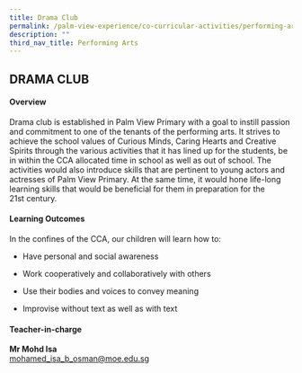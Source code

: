 ```yaml
---
title: Drama Club
permalink: /palm-view-experience/co-curricular-activities/performing-arts/drama/
description: ""
third_nav_title: Performing Arts
---
```

## DRAMA CLUB

#### Overview

Drama club is established in Palm View Primary with a goal to instill passion and commitment to one of the tenants of the performing arts. It strives to achieve the school values of Curious Minds, Caring Hearts and Creative Spirits through the various activities that it has lined up for the students, be in within the CCA allocated time in school as well as out of school. The activities would also introduce skills that are pertinent to young actors and actresses of Palm View Primary. At the same time, it would hone life-long learning skills that would be beneficial for them in preparation for the 21st century.

#### Learning Outcomes

In the confines of the CCA, our children will learn how to:

*  Have personal and social awareness

*  Work cooperatively and collaboratively with others

*  Use their bodies and voices to convey meaning

*  Improvise without text as well as with text

#### Teacher-in-charge
**Mr Mohd Isa** <br>
[mohamed\_isa\_b\_osman@moe.edu.sg](mailto:mohamed\_isa\_b\_osman@moe.edu.sg)